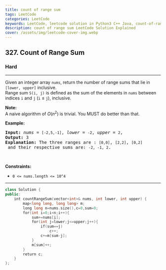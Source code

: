 ```yaml
---
title: count of range sum
tags: LeetCode
categories: LeetCode
keywords: LeetCode, leetcode solution in Python3 C++ Java, count-of-range-sum solution
description: count of range sum LeetCode Solution Explained
cover: /assets/img/leetcode-cover-img.webp
---
```



<h2>327. Count of Range Sum</h2><h3>Hard</h3><hr><div><p>Given an integer array <code>nums</code>, return the number of range sums that lie in <code>[lower, upper]</code> inclusive.<br>
Range sum <code>S(i, j)</code> is defined as the sum of the elements in <code>nums</code> between indices <code>i</code> and <code>j</code> (<code>i</code> ≤ <code>j</code>), inclusive.</p>

<p><b>Note:</b><br>
A naive algorithm of <i>O</i>(<i>n</i><sup>2</sup>) is trivial. You MUST do better than that.</p>

<p><b>Example:</b></p>

<pre><strong>Input: </strong><i>nums</i> = <code>[-2,5,-1]</code>, <i>lower</i> = <code>-2</code>, <i>upper</i> = <code>2</code>,
<strong>Output: </strong>3 
<strong>Explanation: </strong>The three ranges are : <code>[0,0]</code>, <code>[2,2]</code>, <code>[0,2]</code> and their respective sums are: <code>-2, -1, 2</code>.
</pre>
<p>&nbsp;</p>
<p><strong>Constraints:</strong></p>

<ul>
	<li><code>0 &lt;= nums.length &lt;= 10^4</code></li>
</ul>
</div>

---




```cpp
class Solution {
public:
    int countRangeSum(vector<int>& nums, int lower, int upper) {
        map<long long, long long> m;
        long long n=nums.size(),c=0,sum=0;
        for(int i=0;i<n;i++){
            sum+=nums[i];
            for(int j=lower;j<=upper;j++){
                if(sum==j)
                    c++;
                c+=m[sum-j];
            }
            m[sum]++;
        }
        return c;
    }
};

```
